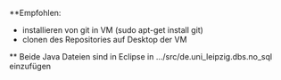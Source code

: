 **Empfohlen:
- installieren von git in VM (sudo apt-get install git)
- clonen des Repositories auf Desktop der VM

** Beide Java Dateien sind in Eclipse in .../src/de.uni_leipzig.dbs.no_sql einzufügen